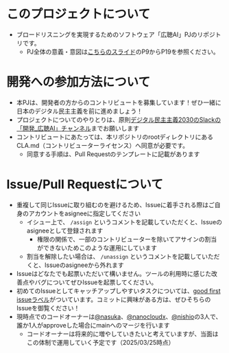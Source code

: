 # このプロジェクトについて
- ブロードリスニングを実現するためのソフトウェア「広聴AI」PJのリポジトリです。
    - PJ全体の意義・意図は[こちらのスライド](https://docs.google.com/presentation/d/1etZjpfj9v59NW5REC4bOv4QwVq_ApZMFDMQZqPDHb8Q/edit#slide=id.g339b8863127_0_1132)のP9からP19を参照ください。

# 開発への参加方法について

- 本PJは、開発者の方からのコントリビュートを募集しています！ぜひ一緒に日本のデジタル民主主義を前に進めましょう！
- プロジェクトについてのやりとりは、原則[デジタル民主主義2030のSlackの「開発_広聴AI」チャンネル](https://w1740803485-clv347541.slack.com/archives/C08F7JZPD63)までお願いします
- コントリビュートにあたっては、本リポジトリのrootディレクトリにあるCLA.md（コントリビューターライセンス）へ同意が必要です。
    - 同意する手順は、Pull Requestのテンプレートに記載があります

# Issue/Pull Requestについて
- 重複して同じIssueに取り組むのを避けるため、Issueに着手される際はご自身のアカウントをasigneeに指定してください
  - イシュー上で、 `/assign` というコメントを記載していただくと、Issueのasigneeとして登録されます
    - 権限の関係で、一部のコントリビューターを除いてアサインの割当ができないためこのような運用にしています
  - 割当を解除したい場合は、 `/unassign` というコメントを記載していただくと、Issueのasigneeから外れます
- Issueはどなたでも起票いただいて構いません。ツールの利用時に感じた改善点やバグについてぜひIssueを起票してください。
- 初めてのIssueとしてキャッチアップしやすいタスクについては、[good first issueラベル](https://github.com/digitaldemocracy2030/kouchou-ai/labels/good%20first%20issue)がついています。コミットに興味がある方は、ぜひそちらのIssueを御覧ください！
- 現時点でのコードオーナーは[@nasuka](https://github.com/nasuka)、[@nanocloudx](https://github.com/nanocloudx)、[@nishio](https://github.com/nishio)の3人で、誰か1人がapproveした場合にmainへのマージを行います
  - コードオーナーは将来的に増やしていきたいと考えていますが、当面はこの体制で運用していく予定です（2025/03/25時点）